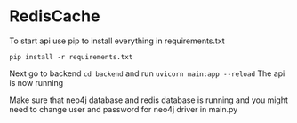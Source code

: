 # RedisCache

To start api use pip to install everything in requirements.txt

`pip install -r requirements.txt`

Next go to backend `cd backend` and run `uvicorn main:app --reload`
The api is now running 

Make sure that neo4j database and redis database is running and you might need to change user and password for neo4j driver in main.py
